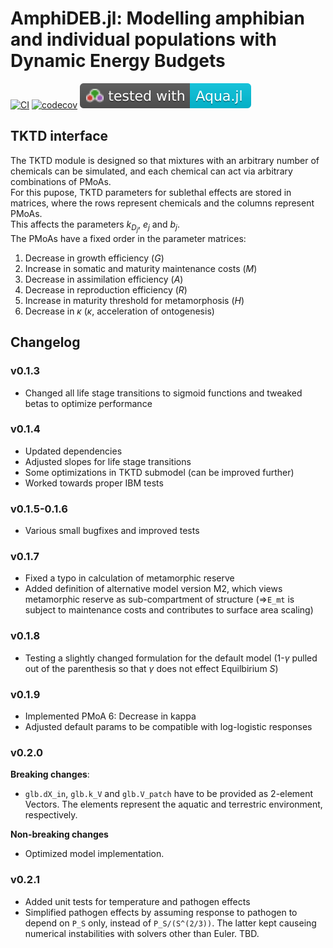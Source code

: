 # AmphiDEB.jl: Modelling amphibian and individual populations with Dynamic Energy Budgets


[![CI](https://github.com/SimonHansul/AmphiDEB.jl/actions/workflows/CI.yml/badge.svg)](https://github.com/SimonHansul/AmphiDEB.jl/actions/workflows/CI.yml)
[![codecov](https://codecov.io/gh/SimonHansul/AmphiDEB.jl/graph/badge.svg?token=BL1CFR86M6)](https://codecov.io/gh/SimonHansul/AmphiDEB.jl)
[![Aqua QA](https://raw.githubusercontent.com/JuliaTesting/Aqua.jl/master/badge.svg)](https://github.com/JuliaTesting/Aqua.jl)


## TKTD interface

The TKTD module is designed so that mixtures with an arbitrary number of chemicals can be simulated, 
and each chemical can act via arbitrary combinations of PMoAs. <br>
For this pupose, TKTD parameters for sublethal effects are stored in matrices, where the rows represent chemicals and the columns represent PMoAs. <br>
This affects the parameters $k_{D_j}$, $e_j$ and $b_j$. <br>
The PMoAs have a fixed order in the parameter matrices:

1. Decrease in growth efficiency ($G$)
2. Increase in somatic and maturity maintenance costs ($M$)
3. Decrease in assimilation efficiency ($A$)
4. Decrease in reproduction efficiency ($R$)
5. Increase in maturity threshold for metamorphosis ($H$)
6. Decrease in $\kappa$ ($\kappa$, acceleration of ontogenesis)

## Changelog 


### v0.1.3

- Changed all life stage transitions to sigmoid functions and tweaked betas to optimize performance

### v0.1.4

- Updated dependencies
- Adjusted slopes for life stage transitions
- Some optimizations in TKTD submodel (can be improved further)
- Worked towards proper IBM tests


### v0.1.5-0.1.6

- Various small bugfixes and improved tests

### v0.1.7

- Fixed a typo in calculation of metamorphic reserve
- Added definition of alternative model version M2, which views metamorphic reserve as sub-compartment of structure (=>`E_mt` is subject to maintenance costs and contributes to surface area scaling)


### v0.1.8 

- Testing a slightly changed formulation for the default model (1-$\gamma$ pulled out of the parenthesis so that $\gamma$ does not effect Equilbirium $S$)

### v0.1.9

- Implemented PMoA 6: Decrease in kappa
- Adjusted default params to be compatible with log-logistic responses


### v0.2.0


**Breaking changes**:

- `glb.dX_in`, `glb.k_V` and `glb.V_patch` have to be provided as 2-element Vectors. The elements represent the aquatic and terrestric environment, respectively. 


**Non-breaking changes**

- Optimized model implementation.

### v0.2.1

- Added unit tests for temperature and pathogen effects
- Simplified pathogen effects by assuming response to pathogen to depend on `P_S` only, instead of `P_S/(S^(2/3))`. The latter kept causeing numerical instabilities with solvers other than Euler. TBD.